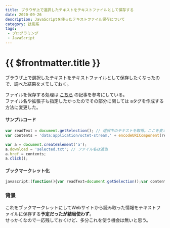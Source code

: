 ```yaml
---
title: ブラウザ上で選択したテキストをテキストファイルとして保存する
date: 2020-09-26
description: JavaScriptを使ったテキストファイル保存について
category: 技術系
tags:
 - プログラミング
 - JavaScript
---
```


# {{ $frontmatter.title }}

ブラウザ上で選択したテキストをテキストファイルとして保存したくなったので、調べた結果をメモしておく。
  
ファイルを保存する処理は [こちら](https://piro.sakura.ne.jp/latest/blosxom.cgi/webtech/javascript/2005-10-05_download.htm) の記事を参考にしている。  
ファイル名や拡張子も指定したかったのでその部分に関しては aタグを作成する方法に変更した。
  
#### サンプルコード

```javascript
var readText = document.getSelection(); // 選択中のテキストを取得。ここを変えれば他にも応用できるはず。
var contents = 'data:application/octet-stream,' + encodeURIComponent(readText);

var a = document.createElement('a');
a.download = 'selected.txt'; // ファイル名は適当
a.href = contents;
a.click();
```

#### ブックマークレット化

```javascript
javascript:(function(){var readText=document.getSelection();var contents='data:application/octet-stream,'+encodeURIComponent(readText);var a=document.createElement('a');a.download='selected.txt';a.href=contents;a.click()})();
```

### 背景

これをブックマークレットにしてWebサイトから読み取った情報をテキストファイルに保存する**予定だったが結局使わず**。  
せっかくなので一応残しておくけど、多分これを使う機会は無いと思う。 
